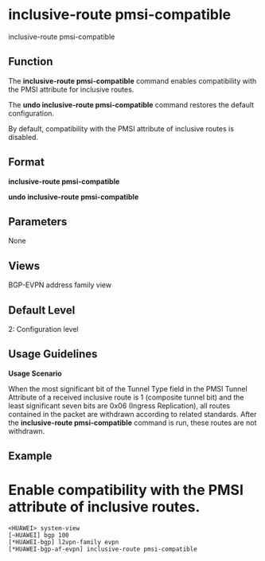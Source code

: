 inclusive-route pmsi-compatible
===============================

inclusive-route pmsi-compatible

Function
--------



The **inclusive-route pmsi-compatible** command enables compatibility with the PMSI attribute for inclusive routes.

The **undo inclusive-route pmsi-compatible** command restores the default configuration.



By default, compatibility with the PMSI attribute of inclusive routes is disabled.


Format
------

**inclusive-route pmsi-compatible**

**undo inclusive-route pmsi-compatible**


Parameters
----------

None

Views
-----

BGP-EVPN address family view


Default Level
-------------

2: Configuration level


Usage Guidelines
----------------

**Usage Scenario**



When the most significant bit of the Tunnel Type field in the PMSI Tunnel Attribute of a received inclusive route is 1 (composite tunnel bit) and the least significant seven bits are 0x06 (Ingress Replication), all routes contained in the packet are withdrawn according to related standards. After the **inclusive-route pmsi-compatible** command is run, these routes are not withdrawn.




Example
-------

# Enable compatibility with the PMSI attribute of inclusive routes.
```
<HUAWEI> system-view
[~HUAWEI] bgp 100
[*HUAWEI-bgp] l2vpn-family evpn
[*HUAWEI-bgp-af-evpn] inclusive-route pmsi-compatible

```